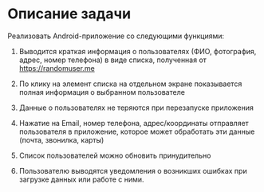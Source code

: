 # Описание задачи

Реализовать Android-приложение со следующими функциями:

1. Выводится краткая информация о пользователях (ФИО, фотография, адрес, номер
телефона) в виде списка, полученная от https://randomuser.me

2. По клику на элемент списка на отдельном экране показывается полная информация о
выбранном пользователе

3. Данные о пользователях не теряются при перезапуске приложения
   
4. Нажатие на Email, номер телефона, адрес/координаты отправляет пользователя в
приложение, которое может обработать эти данные (почта, звонилка, карты)

5. Список пользователей можно обновить принудительно

6. Пользователю выводятся уведомления о возникших ошибках при загрузке данных или
работе с ними.

